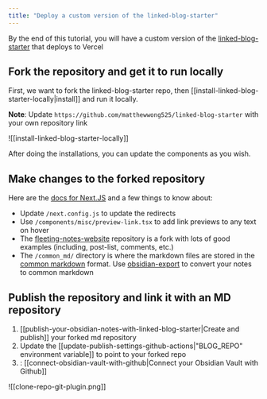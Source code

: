 ```yaml
---
title: "Deploy a custom version of the linked-blog-starter"
---
```

By the end of this tutorial, you will have a custom version of the [linked-blog-starter](https://github.com/matthewwong525/linked-blog-starter) that deploys to Vercel

## Fork the repository and get it to run locally
First, we want to fork the linked-blog-starter repo, then [[install-linked-blog-starter-locally|install]] and run it locally.

**Note**: Update `https://github.com/matthewwong525/linked-blog-starter` with your own repository link

![[install-linked-blog-starter-locally]]

After doing the installations, you can update the components as you wish. 

## Make changes to the forked repository
Here are the [docs for Next.JS](https://nextjs.org/docs) and a few things to know about:
- Update `/next.config.js` to update the redirects
- Use `/components/misc/preview-link.tsx` to add link previews to any text on hover
- The [fleeting-notes-website](https://github.com/fleetingnotes/fleeting-notes-website) repository is a fork with lots of good examples (including, post-list, comments, etc.)
- The `/common_md/` directory is where the markdown files are stored in the [common markdown](https://commonmark.org/) format. Use [obsidian-export](https://github.com/zoni/obsidian-export) to convert your notes to common markdown

## Publish the repository and link it with an MD repository
1.  [[publish-your-obsidian-notes-with-linked-blog-starter|Create and publish]] your forked md repository
2. Update the [[update-publish-settings-github-actions|"BLOG_REPO" environment variable]] to point to your forked repo
3. : [[connect-obsidian-vault-with-github|Connect your Obsidian Vault with Github]]

![[clone-repo-git-plugin.png]]
